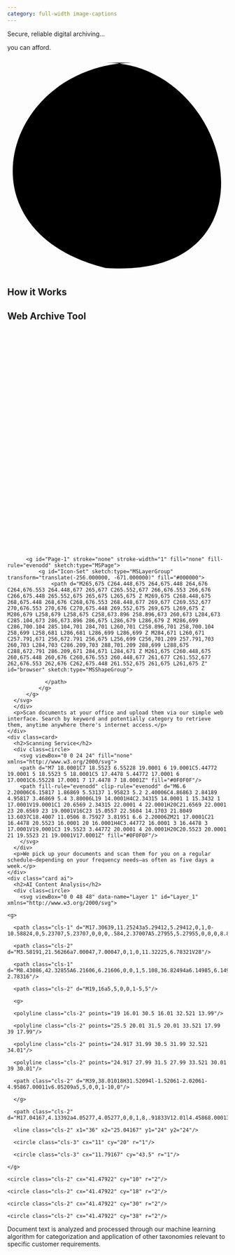 ```yaml
---
category: full-width image-captions
---
```


<section class="hero">
  <div>
    <p>Secure, reliable digital archiving...</p>
    <p>you can afford.</p>
    <svg viewBox="0 0 154 151" version="1.1" xmlns="http://www.w3.org/2000/svg" xmlns:xlink="http://www.w3.org/1999/xlink" xml:space="preserve" xmlns:serif="http://www.serif.com/" style="fill-rule:evenodd;clip-rule:evenodd;stroke-linecap:round;stroke-linejoin:round;stroke-miterlimit:1.5;">
      <g transform="matrix(1,0,0,1,-215.102,-75.1492)">
          <path d="M304.812,78.899C213.857,78.899 177.563,195.776 283.919,222.044C408.129,230.435 373.319,79.451 283.919,78.899"/>
          <path d="M261.947,174.155C261.947,174.155 289.422,204.409 311.423,174.249"/>
          <g transform="matrix(-0.284807,2.08475,-2.08475,-0.284807,593.99,-382.362)">
              <ellipse cx="263.493" cy="120.977" rx="3.478" ry="2.843"/>
          </g>
          <g transform="matrix(-0.284807,2.08475,-2.08475,-0.284807,632.323,-379.478)">
              <ellipse cx="263.493" cy="120.977" rx="3.478" ry="2.843"/>
          </g>
      </g>
    </svg>

  </div>
</section>

<section markdown=1>

## How it Works

  <div class=row>
    <div class=card>
      <h2>Web Archive Tool</h2>
      <div class=circle>
        <svg viewBox="0 0 32 32" version="1.1" xmlns="http://www.w3.org/2000/svg" xmlns:xlink="http://www.w3.org/1999/xlink" xmlns:sketch="http://www.bohemiancoding.com/sketch/ns">

          <g id="Page-1" stroke="none" stroke-width="1" fill="none" fill-rule="evenodd" sketch:type="MSPage">
              <g id="Icon-Set" sketch:type="MSLayerGroup" transform="translate(-256.000000, -671.000000)" fill="#000000">
                  <path d="M265,675 C264.448,675 264,675.448 264,676 C264,676.553 264.448,677 265,677 C265.552,677 266,676.553 266,676 C266,675.448 265.552,675 265,675 L265,675 Z M269,675 C268.448,675 268,675.448 268,676 C268,676.553 268.448,677 269,677 C269.552,677 270,676.553 270,676 C270,675.448 269.552,675 269,675 L269,675 Z M286,679 L258,679 L258,675 C258,673.896 258.896,673 260,673 L284,673 C285.104,673 286,673.896 286,675 L286,679 L286,679 Z M286,699 C286,700.104 285.104,701 284,701 L260,701 C258.896,701 258,700.104 258,699 L258,681 L286,681 L286,699 L286,699 Z M284,671 L260,671 C257.791,671 256,672.791 256,675 L256,699 C256,701.209 257.791,703 260,703 L284,703 C286.209,703 288,701.209 288,699 L288,675 C288,672.791 286.209,671 284,671 L284,671 Z M261,675 C260.448,675 260,675.448 260,676 C260,676.553 260.448,677 261,677 C261.552,677 262,676.553 262,676 C262,675.448 261.552,675 261,675 L261,675 Z" id="browser" sketch:type="MSShapeGroup">

                </path>
              </g>
          </g>
      </svg>
      </div>
      <p>Scan documents at your office and upload them via our simple web interface. Search by keyword and potentially category to retrieve them, anytime anywhere there's internet access.</p>
    </div>
    <div class=card>
      <h2>Scanning Service</h2>
      <div class=circle>
        <svg viewBox="0 0 24 24" fill="none" xmlns="http://www.w3.org/2000/svg">
        <path d="M7 18.0001C7 18.5523 6.55228 19.0001 6 19.0001C5.44772 19.0001 5 18.5523 5 18.0001C5 17.4478 5.44772 17.0001 6 17.0001C6.55228 17.0001 7 17.4478 7 18.0001Z" fill="#0F0F0F"/>
        <path fill-rule="evenodd" clip-rule="evenodd" d="M6.6 2.20006C6.15817 1.86869 5.53137 1.95823 5.2 2.40006C4.86863 2.84189 4.95817 3.46869 5.4 3.80006L19 14.0001H4C2.34315 14.0001 1 15.3432 1 17.0001V19.0001C1 20.6569 2.34315 22.0001 4 22.0001H20C21.6569 22.0001 23 20.6569 23 19.0001V16C23 15.0557 22.5604 14.1703 21.8049 13.6037C18.4007 11.0506 8.75927 3.81951 6.6 2.20006ZM21 17.0001C21 16.4478 20.5523 16.0001 20 16.0001H4C3.44772 16.0001 3 16.4478 3 17.0001V19.0001C3 19.5523 3.44772 20.0001 4 20.0001H20C20.5523 20.0001 21 19.5523 21 19.0001V17.0001Z" fill="#0F0F0F"/>
        </svg>
      </div>
      <p>We pick up your documents and scan them for you on a regular schedule–depending on your frequency needs–as often as five days a week.</p>
    </div>
    <div class="card ai">
      <h2>AI Content Analysis</h2>
      <div class=circle>
        <svg viewBox="0 0 48 48" data-name="Layer 1" id="Layer_1" xmlns="http://www.w3.org/2000/svg">

  <g>

    <g>

      <path class="cls-1" d="M17.30639,11.25243a5.29412,5.29412,0,1,0-10.58824,0,5.23707,5.23707,0,0,0,.584,2.37007A5.27955,5.27955,0,0,0,8.8358,23.95831"/>

      <path class="cls-2" d="M3.58191,21.56266a7.00047,7.00047,0,1,0,11.32225,6.78321V28"/>

      <path class="cls-1" d="M8.43086,42.32855A6.21606,6.21606,0,0,1,5.108,36.82494a6.14985,6.14985,0,0,1,.68573-2.78316"/>

      <path class="cls-2" d="M19,16a5,5,0,0,1-5,5"/>

      <g>

      <polyline class="cls-2" points="19 16.01 30.5 16.01 32.521 13.99"/>

      <polyline class="cls-2" points="25.5 20.01 31.5 20.01 33.521 17.99 39 17.99"/>

      <polyline class="cls-2" points="24.917 31.99 30.5 31.99 32.521 34.01"/>

      <polyline class="cls-2" points="24.917 27.99 31.5 27.99 33.521 30.01 39 30.01"/>

      <path class="cls-2" d="M39,38.01018H31.52094l-1.52061-2.02061-4.95867.00011v6.05209a5,5,0,0,1-10,0"/>

      </g>

      <path class="cls-2" d="M17.04167,4.13392a4.05277,4.05277,0,0,1,8,.91833V12.01l4.45868.00013L31.521,9.98956H39"/>

      <line class="cls-2" x1="36" x2="25.04167" y1="24" y2="24"/>

      <circle class="cls-3" cx="11" cy="20" r="1"/>

      <circle class="cls-3" cx="11.79167" cy="43.5" r="1"/>

    </g>

    <circle class="cls-2" cx="41.47922" cy="10" r="2"/>

    <circle class="cls-2" cx="41.47922" cy="18" r="2"/>

    <circle class="cls-2" cx="41.47922" cy="30" r="2"/>

    <circle class="cls-2" cx="41.47922" cy="38" r="2"/>

  </g>

</svg>
      </div>
      <p>Document text is analyzed and processed through our machine learning algorithm for categorization and application of other taxonomies relevant to specific customer requirements.</p>
    </div>
  </div>
</section>
